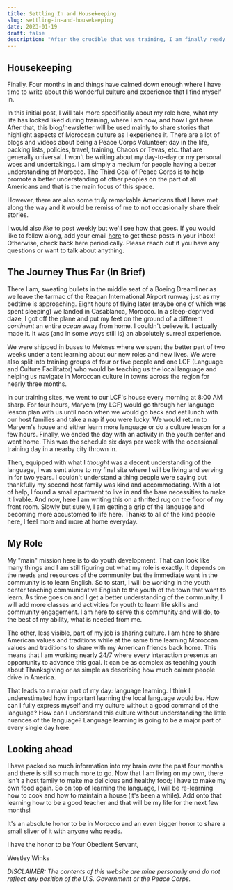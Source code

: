 ```yaml
---
title: Settling In and Housekeeping
slug: settling-in-and-housekeeping
date: 2023-01-19
draft: false
description: "After the crucible that was training, I am finally ready to start up the blog. In this post, I write a brief summary of my journey thus far and the purpose of this blog."
---
```


## Housekeeping

Finally. Four months in and things have calmed down enough where I have time to write about this wonderful culture and experience that I find myself in.

In this initial post, I will talk more specifically about my role here, what my life has looked liked during training, where I am now, and how I got here. After that, this blog/newsletter will be used mainly to share stories that highlight aspects of Moroccan culture as I experience it. There are a lot of blogs and videos about being a Peace Corps Volunteer; day in the life, packing lists, policies, travel, training, Chacos or Tevas, etc. that are generally universal. I won't be writing about my day-to-day or my personal woes and undertakings. I am simply a medium for people having a better understanding of Morocco. The Third Goal of Peace Corps is to help promote a better understanding of other peoples on the part of all Americans and that is the main focus of this space.

However, there are also some truly remarkable Americans that I have met along the way and it would be remiss of me to not occasionally share their stories. 

I would also *like* to post weekly but we'll see how that goes. If you would like to follow along, add your email [here](https://buttondown.email/Westley_Winks) to get these posts in your inbox! Otherwise, check back here periodically. Please reach out if you have any questions or want to talk about anything.

## The Journey Thus Far (In Brief)

There I am, sweating bullets in the middle seat of a Boeing Dreamliner as we leave the tarmac of the Reagan International Airport runway just as my bedtime is approaching. Eight hours of flying later (maybe one of which was spent sleeping) we landed in Casablanca, Morocco. In a sleep-deprived daze, I got off the plane and put my feet on the ground of a different *continent* an entire *ocean* away from home. I couldn't believe it. I actually made it. It was (and in some ways still is) an absolutely surreal experience.

We were shipped in buses to Meknes where we spent the better part of two weeks under a tent learning about our new roles and new lives. We were also split into training groups of four or five people and one LCF (Language and Culture Facilitator) who would be teaching us the local language and helping us navigate in Moroccan culture in towns across the region for nearly three months.

In our training sites, we went to our LCF's house every morning at 8:00 AM sharp. For four hours, Maryem (my LCF) would go through her language lesson plan with us until noon when we would go back and eat lunch with our host families and take a nap if you were lucky. We would return to Maryem's house and either learn more language or do a culture lesson for a few hours. Finally, we ended the day with an activity in the youth center and went home. This was the schedule six days per week with the occasional training day in a nearby city thrown in.

Then, equipped with what I *thought* was a decent understanding of the language, I was sent alone to my final site where I will be living and serving in for two years. I couldn't understand a thing people were saying but thankfully my second host family was kind and accommodating. With a lot of help, I found a small apartment to live in and the bare necessities to make it livable. And now, here I am writing this on a thrifted rug on the floor of my front room. Slowly but surely, I am getting a grip of the language and becoming more accustomed to life here. Thanks to all of the kind people here, I feel more and more at home everyday.

## My Role

My "main" mission here is to do youth development. That can look like many things and I am still figuring out what my role is exactly. It depends on the needs and resources of the community but the immediate want in the community is to learn English. So to start, I will be working in the youth center teaching communicative English to the youth of the town that want to learn. As time goes on and I get a better understanding of the community, I will add more classes and activities for youth to learn life skills and community engagement. I am here to serve this community and will do, to the best of my ability, what is needed from me.

The other, less visible, part of my job is sharing culture. I am here to share American values and traditions while at the same time learning Moroccan values and traditions to share with my American friends back home. This means that I am working nearly 24/7 where every interaction presents an opportunity to advance this goal. It can be as complex as teaching youth about Thanksgiving or as simple as describing how much calmer people drive in America.

That leads to a major part of my day: language learning. I think I underestimated how important learning the local language would be. How can I fully express myself and my culture without a good command of the language? How can I understand this culture without understanding the little nuances of the language? Language learning is going to be a major part of every single day here.

## Looking ahead

I have packed so much information into my brain over the past four months and there is still so much more to go. Now that I am living on my own, there isn't a host family to make me delicious and healthy food; I have to make my own food again. So on top of learning the language, I will be re-learning how to cook and how to maintain a house (it's been a while). Add onto that learning how to be a good teacher and that will be my life for the next few months!

It's an absolute honor to be in Morocco and an even bigger honor to share a small sliver of it with anyone who reads. 

I have the honor to be Your Obedient Servant,

Westley Winks


*DISCLAIMER: The contents of this website are mine personally and do not reflect any position of the U.S. Government or the Peace Corps.*